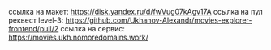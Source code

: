 ссылка на макет: https://disk.yandex.ru/d/fwVug07kAgv17A
ссылка на пул реквест level-3: https://github.com/Ukhanov-Alexandr/movies-explorer-frontend/pull/2
ссылка на сервис: https://movies.ukh.nomoredomains.work/